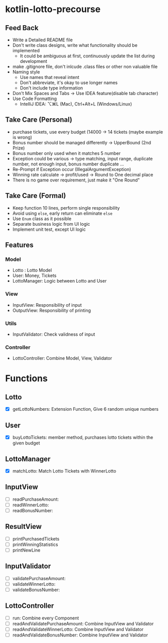 # kotlin-lotto-precourse

## Feed Back

- Write a Detailed README file
- Don't write class designs, write what functionality should be implemented
    - It could be ambiguous at first, continuously update the list during development
- make .gitignore file, don't inlcude .class files or other non valuable file
- Naming style
    - Use names that reveal intent
    - Don't abbreviate, it's okay to use longer names
    - Don't include type information
- Don't Mix Spaces and Tabs -> Use IDEA feature(disable tab character)
- Use Code Formatting
    - IntelliJ IDEA: ⌥⌘L (Mac), Ctrl+Alt+L (Windows/Linux)

## Take Care (Personal)

- purchase tickets, use every budget (14000 -> 14 tickets (maybe example is wrong)
- Bonus number should be managed differently -> UpperBound (2nd Prize)
- Bonus number only used when it matches 5 number
- Exception could be various -> type matching, input range, duplicate number, not enough input, bonus number
  duplicate ...
- Re-Prompt if Exception occur (IllegalArgumentException)
- Winning rate calculate -> profit/used -> Round to One decimal place
- There is no game over requirement, just make it "One Round"

## Take Care (Formal)

- Keep function 10 lines, perform single responsibility
- Avoid using `else`, early return can eliminate `else`
- Use `Enum` class as it possible
- Separate business logic from UI logic
- Implement unit test, except UI logic

## Features

### Model

- Lotto : Lotto Model
- User: Money, Tickets<Lotto>
- LottoManager: Logic between Lotto and User

### View

- InputView: Responsibility of input
- OutputView: Responsibility of printing

### Utils

- InputValidator: Check validness of input

### Controller

- LottoController: Combine Model, View, Validator

# Functions

## Lotto
- [x] getLottoNumbers: Extension Function, Give 6 random unique numbers

## User
- [x] buyLottoTickets: member method,  purchases lotto tickets within the given budget

## LottoManager
- [x] matchLotto: Match Lotto Tickets with WinnerLotto

## InputView
- [ ] readPurchaseAmount: 
- [ ] readWinnerLotto:
- [ ] readBonusNumber:
 
## ResultView
- [ ] printPurchasedTickets
- [ ] printWinningStatistics
- [ ] printNewLine

## InputValidator
- [ ] validatePurchaseAmount:
- [ ] validateWinnerLotto:
- [ ] validateBonusNumber:

## LottoController 
- [ ] run: Combine every Component
- [ ] readAndValidatePurchaseAmount: Combine InputView and Validator
- [ ] readAndValidateWinnerLotto: Combine InputView and Validator
- [ ] readAndValidateBonusNumber: Combine InputView and Validator